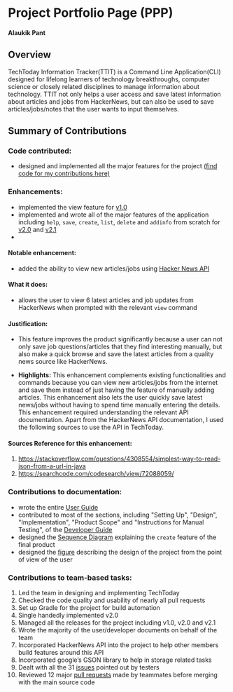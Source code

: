 # Project Portfolio Page (PPP)
#### Alaukik Pant

## Overview

TechToday Information Tracker(TTIT) is a Command Line Application(CLI) designed for lifelong learners of technology breakthroughs, computer science or closely related disciplines to manage information about technology. TTIT not only helps a user access and save latest information about articles and jobs from HackerNews, but can also be used to save articles/jobs/notes that the user wants to input themselves.

## Summary of Contributions 

### Code contributed: 
* designed and implemented all the major features for the project [(find code for my contributions here)](https://nus-cs2113-ay1920s2.github.io/tp-dashboard/#breakdown=true&search=&sort=groupTitle&sortWithin=title&since=2020-03-01&timeframe=commit&mergegroup=false&groupSelect=groupByRepos&tabOpen=true&tabType=authorship&tabAuthor=alaukiknpant&tabRepo=AY1920S2-CS2113-T14-2%2Ftp%5Bmaster%5D)

### Enhancements: 
* implemented the view feature for [v1.0](https://github.com/AY1920S2-CS2113-T14-2/tp/releases/tag/v1.0)
* implemented and wrote all of the major features of the application including `help`, `save`, `create`, `list`, `delete` and `addinfo` from scratch for [v2.0](https://github.com/AY1920S2-CS2113-T14-2/tp/releases/tag/v2.0) and [v2.1](https://github.com/AY1920S2-CS2113-T14-2/tp/releases/tag/v2.1) 
* 

#### Notable enhancement:
* added the ability to view new articles/jobs using [Hacker News API](https://github.com/HackerNews/API)	      

#### What it does: 
* allows the user to view 6 latest articles and job updates from HackerNews when prompted with the relevant `view` command		

#### Justification:
* This feature improves the product significantly because a user can not only save job questions/articles that they find interesting manually, but also make a quick browse and save the latest articles from a quality news source like HackerNews. 	

* **Highlights:** This enhancement complements existing functionalities and commands because you can view new articles/jobs from the internet and save them instead of just having the feature of manually adding articles. This enhancement also lets the user quickly save latest news/jobs without having to spend time manually entering the details. This enhancement required understanding the relevant API documentation. Apart from the HackerNews API documentation, I used the following sources to use the API in TechToday. 			

#### Sources Reference for this enhancement: 								
1. https://stackoverflow.com/questions/4308554/simplest-way-to-read-json-from-a-url-in-java 
1. https://searchcode.com/codesearch/view/72088059/					

### Contributions to documentation: 

* wrote the entire [User Guide](https://ay1920s2-cs2113-t14-2.github.io/tp/UserGuide.html) 
* contributed to most of the sections, including "Setting Up", "Design", "Implementation", "Product Scope" and "Instructions for Manual Testing", of the [Developer Guide](https://ay1920s2-cs2113-t14-2.github.io/tp/DeveloperGuide.html)
* designed the [Sequence Diagram](https://github.com/AY1920S2-CS2113-T14-2/tp/blob/master/docs/images/SD.png) explaining the `create` feature of the final product 
* designed the [figure](https://github.com/AY1920S2-CS2113-T14-2/tp/blob/master/docs/images/design.png) describing the design of the project from the point of view of the user

### Contributions to team-based tasks:

1. Led the team in designing and implementing TechToday
1. Checked the code quality and usability of nearly all pull requests
1. Set up Gradle for the project for build automation 
1. Single handedly implemented v2.0
1. Managed all the releases for the project including v1.0, v2.0 and v2.1
1. Wrote the majority of the user/developer documents on behalf of the team
1. Incorporated HackerNews API into the project to help other members build features around this API
1. Incorporated google’s GSON library to help in storage related tasks
1. Dealt with all the 31 [issues](https://github.com/AY1920S2-CS2113-T14-2/tp/issues?q=is%3Aissue+is%3Aclosed) pointed out by testers 
1. Reviewed 12 major [pull requests](https://github.com/AY1920S2-CS2113-T14-2/tp/pulls?q=is%3Apr+is%3Aclosed) made by teammates before merging with the main source code
